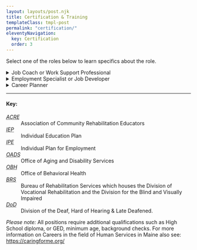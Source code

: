 ```yaml
---
layout: layouts/post.njk
title: Certification & Training
templateClass: tmpl-post
permalink: "certification/"
eleventyNavigation:
  key: Certification
  order: 3
---
```

<p>Select one of the roles below to learn specifics about the role.</p>
<details>
  <summary>Job Coach or Work Support Professional</summary>
<h4>Job Duties and Role</h4>
<p>Provides support to people with disabilities who have jobs or own a business to maintain the employment, including teaching skills to perform duties and building natural supports on the job. </p>
<h4>Who's the Service for?</h4>
<p>People with disabilities who need support to maintain their employment and are connected to a state funded program or as part of an <dfn id="IPE"><abbr title="Individual Plan for Employment">IPE</abbr> </dfn>*</p>
<h4>What state Agency use the service</h4>
<ul>
<li><a href="https://www.maine.gov/rehab/crp/index.shtml">Bureau of Rehabilitation Services Maine</a></li>
<li><a href="https://www.maine.gov/dhhs/<dfn id="OADS"><abbr title="Office of Aging and Disability Services">OADS</abbr> </dfn>/providers/employment-services">Office of Aging and Disability Services-Employment</a></li>
<li><a href="https://www.maine.gov/dhhs/obh/support-services/employment-services">Office of Behavioral Health-Employment</a></li>
<li>Schools and summer employment programs for transition age youth Department of <a href="https://www.maine.gov/doe/learning/specialed">Education-Special Services</a></li>
</ul>
<h4>What Training is required for the positions?</h4>
<p>College of Direct Support - Direct Support Professional and additional Work Support modules <b>Or</b> College of Employment Services <b>Or</b> <dfn id="ACRE"><abbr title="Association of Community Rehabilitation Educators ">ACRE</abbr> </dfn>* Employment Specialist.</p>
  
</details>
<details>
  <summary>Employment Specialist or Job Developer</summary>
<h4>Job Duties and Role</h4>
<p>Provides support to people with disabilities to find employment that is based on their skills, education, interest and abilities. Jobs can be either full or part time, and even self-employment. </p>
<h4>Who's the Service for?</h4>
<p>People with disabilities who have barriers to getting a job and qualify for the service through either <dfn id="OADS"><abbr title="Office of Aging and Disability Services">OADS</abbr> </dfn>*, <dfn id="OBH"><abbr title="Office of Behavioral Health">OBH</abbr> </dfn>* or <dfn id="BRS"><abbr title="Bureau of Rehabilitation Services">BRS</abbr> </dfn>*</p>
<h4>What state Agency use the service</h4>
<ul>
<li><a href="https://www.maine.gov/rehab/crp/index.shtml">Bureau of Rehabilitation Services Maine</a></li>
<li><a href="https://www.maine.gov/dhhs/<dfn id="OADS"><abbr title="Office of Aging and Disability Services">OADS</abbr> </dfn>/providers/employment-services">Office of Aging and Disability Services-Employment</a></li>
<li><a href="https://www.maine.gov/dhhs/obh/support-services/employment-services">Office of Behavioral Health-Employment</a></li>
<li>Schools and summer employment programs for transition age youth Department of <a href="https://www.maine.gov/doe/learning/specialed">Education-Special Services</a></li>
</ul>
<h4>What Training is required for the positions?</h4>
<p><dfn id="ACRE"><abbr title="Association of Community Rehabilitation Educators ">ACRE</abbr> </dfn> approved Employment Specialist Certification
  <b>And</b> 
  6 hours per year of ongoing continuing employment related education
  </p>
  
</details>

<details>
  <summary>Career Planner</summary>
<h4>Job Duties and Role</h4>
<p>People with intellectual disabilities and autism </p>

  <p><dfn id="BRS"><abbr title="Bureau of Rehabilitation Services">BRS</abbr> </dfn> clients who require the service may be able to access Career Planning through them as part of an <dfn id="IPE"><abbr title="Individual Plan for Employment">IPE</abbr> </dfn>*
   </p>
<h4>Who's the Service for?</h4>
<p>People with disabilities who have barriers to getting a job and qualify for the service through either <dfn id="OADS"><abbr title="Office of Aging and Disability Services">OADS</abbr> </dfn>*, <dfn id="OBH"><abbr title="Office of Behavioral Health">OBH</abbr> </dfn>* or <dfn id="BRS"><abbr title="Bureau of Rehabilitation Services">BRS</abbr> </dfn>*</p>
<h4>What state Agency use the service</h4>
<ul>
<li>Office of Aging and Disability Services</li>
<li>Bureau of Rehabilitation Services and <dfn id="DoD"><abbr title="Division of the Deaf, Hard of Hearing & Late Deafened">DoD</abbr> </dfn></li>
<li><a href="https://www.maine.gov/dhhs/obh/support-services/employment-services">Office of Behavioral Health-Employment</a></li>
</ul>
<h4>What Training is required for the positions?</h4>
<p>Must be either Work Support Certified or an <dfn id="ACRE"><abbr title="Association of Community Rehabilitation Educators ">ACRE</abbr> </dfn> Employment Specialist <br>
  <b>AND</b><br>
  Attend 12 Hours of Career Planning Training through <dfn id="OADS"><abbr title="Office of Aging and Disability Services">OADS</abbr> </dfn></br>
  <b>AND</b> <br>
  continuing 6 hours per year of ongoing employment related training
  
  </p>
  
</details>

<hr>
<div class="card card-body">
<h4>Key:</h4>

<dl>
  <dt><dfn id="ACRE"><abbr title="Association of Community Rehabilitation Educators ">ACRE</abbr> </dfn></dt> <dd>Association of Community Rehabilitation Educators </dd>
  <dt><dfn id="IEP"><abbr title="Individual Education Plan">IEP</abbr> </dfn></dt> <dd>Individual Education Plan</dd>
  <dt><dfn id="IPE"><abbr title="Individual Plan for Employment">IPE</abbr> </dfn></dt> <dd>Individual Plan for Employment</dd>
  <dt><dfn id="OADS"><abbr title="Office of Aging and Disability Services">OADS</abbr> </dfn></dt> <dd>Office of Aging and Disability Services</dd>
  <dt><dfn id="OBH"><abbr title="Office of Behavioral Health">OBH</abbr> </dfn></dt> <dd>Office of Behavioral Health</dd>
  <dt><dfn id="BRS"><abbr title="Bureau of Rehabilitation Services">BRS</abbr> </dfn></dt> <dd>Bureau of Rehabilitation Services which houses the Division of Vocational Rehabilitation and the Division for the Blind and Visually Impaired</dd>
  <dt><dfn id="DoD"><abbr title="Division of the Deaf, Hard of Hearing & Late Deafened">DoD</abbr> </dfn></dt> <dd>Division of the Deaf, Hard of Hearing & Late Deafened.</dd>
</dl>
</div>
<p><i>Please note:</i> All positions require additional qualifications such as High School diploma, or GED, minimum age, background checks.  For more information on Careers in the field of Human Services in Maine also see: <a href="https://caringforme.org/">https://caringforme.org/</a></p>
  